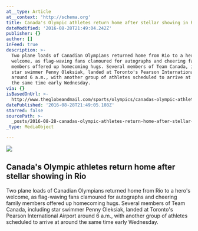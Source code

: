 ```yaml
---
at__type: Article
at__context: 'http://schema.org'
title: Canada's Olympic athletes return home after stellar showing in Rio
dateModified: '2016-08-28T21:49:04.242Z'
publisher: {}
author: []
inFeed: true
description: >-
  Two plane loads of Canadian Olympians returned home from Rio to a hero's
  welcome, as flag-waving fans clamoured for autographs and cheering family
  members offered up homecoming hugs. Several members of Team Canada, including
  star swimmer Penny Oleksiak, landed at Toronto's Pearson International Airport
  around 6 a.m., with another group of athletes scheduled to arrive at around
  the same time early Wednesday.
via: {}
isBasedOnUrl: >-
  http://www.theglobeandmail.com/sports/olympics/canadas-olympic-athletes-returning-home-with-fanfare-to-follow/article31502261/?service=mobile
datePublished: '2016-08-28T21:49:05.108Z'
starred: false
sourcePath: >-
  _posts/2016-08-28-canadas-olympic-athletes-return-home-after-stellar-showing.md
_type: MediaObject

---
```

<article style=""><img src="http://static.theglobeandmail.ca/c8d/incoming/article31502655.ece/ALTERNATES/w620/AVE106-Athletes+Return.JPG" /><h1>Canada's Olympic athletes return home after stellar showing in Rio</h1><p>Two plane loads of Canadian Olympians returned home from Rio to a hero's welcome, as flag-waving fans clamoured for autographs and cheering family members offered up homecoming hugs. Several members of Team Canada, including star swimmer Penny Oleksiak, landed at Toronto's Pearson International Airport around 6 a.m., with another group of athletes scheduled to arrive at around the same time early Wednesday.</p></article>